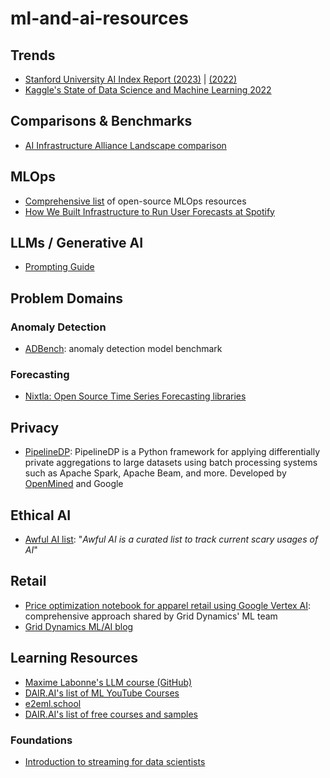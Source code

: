 # ml-and-ai-resources

## Trends

- [Stanford University AI Index Report (2023)](https://aiindex.stanford.edu/report/?sf176386094=1) | [(2022)](https://aiindex.stanford.edu/wp-content/uploads/2022/03/2022-AI-Index-Report_Master.pdf)
- [Kaggle's State of Data Science and Machine Learning 2022](https://www.kaggle.com/kaggle-survey-2022)

## Comparisons & Benchmarks

- [AI Infrastructure Alliance Landscape comparison](https://ai-infrastructure.org/ai-infrastructure-landscape/)

## MLOps

- [Comprehensive list](https://github.com/EthicalML/awesome-production-machine-learning/blob/master/README.md) of open-source MLOps resources
- [How We Built Infrastructure to Run User Forecasts at Spotify](https://engineering.atspotify.com/2022/06/how-we-built-infrastructure-to-run-user-forecasts-at-spotify/)

## LLMs / Generative AI

- [Prompting Guide](https://www.promptingguide.ai/)

## Problem Domains

### Anomaly Detection

- [ADBench](https://github.com/Minqi824/ADBench#datasets): anomaly detection model benchmark

### Forecasting

- [Nixtla: Open Source Time Series Forecasting libraries](https://github.com/Nixtla)

## Privacy

- [PipelineDP](https://github.com/OpenMined/PipelineDP): PipelineDP is a Python framework for applying differentially private aggregations to large datasets using batch processing systems such as Apache Spark, Apache Beam, and more. Developed by [OpenMined](https://www.openmined.org/) and Google

## Ethical AI

- [Awful AI list](https://github.com/daviddao/awful-ai): "_Awful AI is a curated list to track current scary usages of AI_"

## Retail

- [Price optimization notebook for apparel retail using Google Vertex AI](https://cloud.google.com/blog/products/ai-machine-learning/price-optimization-using-vertex-ai-forecast): comprehensive approach shared by Grid Dynamics' ML team
- [Grid Dynamics ML/AI blog](https://blog.griddynamics.com/data-science-ai/)

## Learning Resources

- [Maxime Labonne's LLM course (GitHub)](https://github.com/mlabonne/llm-course)
- [DAIR.AI's list of ML YouTube Courses](https://github.com/dair-ai/ML-YouTube-Courses)
- [e2eml.school](https://e2eml.school/blog.html)
- [DAIR.AI's list of free courses and samples](https://github.com/dair-ai)

### Foundations

- [Introduction to streaming for data scientists](https://huyenchip.com/2022/08/03/stream-processing-for-data-scientists.html)
